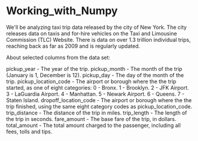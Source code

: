 # Working_with_Numpy


We'll be analyzing taxi trip data released by the city of New York. The city releases data on taxis and for-hire vehicles on the Taxi and Limousine Commission (TLC) Website. There is data on over 1.3 trillion individual trips, reaching back as far as 2009 and is regularly updated.

About selected columns from the data set:

pickup_year - The year of the trip.
pickup_month - The month of the trip (January is 1, December is 12).
pickup_day - The day of the month of the trip.
pickup_location_code - The airport or borough where the the trip started, as one of eight categories:
0 - Bronx.
1 - Brooklyn.
2 - JFK Airport.
3 - LaGuardia Airport.
4 - Manhattan.
5 - Newark Airport.
6 - Queens.
7 - Staten Island.
dropoff_location_code - The airport or borough where the the trip finished, using the same eight category codes as pickup_location_code.
trip_distance - The distance of the trip in miles.
trip_length - The length of the trip in seconds.
fare_amount - The base fare of the trip, in dollars.
total_amount - The total amount charged to the passenger, including all fees, tolls and tips.
